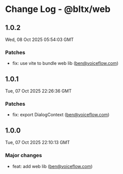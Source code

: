 # Change Log - @bltx/web

<!-- This log was last generated on Wed, 08 Oct 2025 05:54:03 GMT and should not be manually modified. -->

<!-- Start content -->

## 1.0.2

Wed, 08 Oct 2025 05:54:03 GMT

### Patches

- fix: use vite to bundle web lib (ben@voiceflow.com)

## 1.0.1

Tue, 07 Oct 2025 22:26:36 GMT

### Patches

- fix: export DialogContext (ben@voiceflow.com)

## 1.0.0

Tue, 07 Oct 2025 22:10:13 GMT

### Major changes

- feat: add web lib (ben@voiceflow.com)
